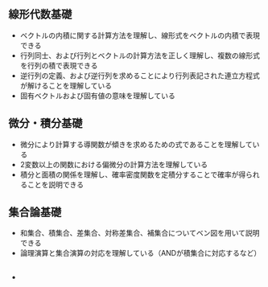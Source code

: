 ## 線形代数基礎
* ベクトルの内積に関する計算方法を理解し、線形式をベクトルの内積で表現できる
* 行列同士、および行列とベクトルの計算方法を正しく理解し、複数の線形式を行列の積で表現できる
* 逆行列の定義、および逆行列を求めることにより行列表記された連立方程式が解けることを理解している
* 固有ベクトルおよび固有値の意味を理解している

## 微分・積分基礎
* 微分により計算する導関数が傾きを求めるための式であることを理解している
* 2変数以上の関数における偏微分の計算方法を理解している
* 積分と面積の関係を理解し、確率密度関数を定積分することで確率が得られることを説明できる

## 集合論基礎
* 和集合、積集合、差集合、対称差集合、補集合についてベン図を用いて説明できる
* 論理演算と集合演算の対応を理解している（ANDが積集合に対応するなど）

## 
* 
